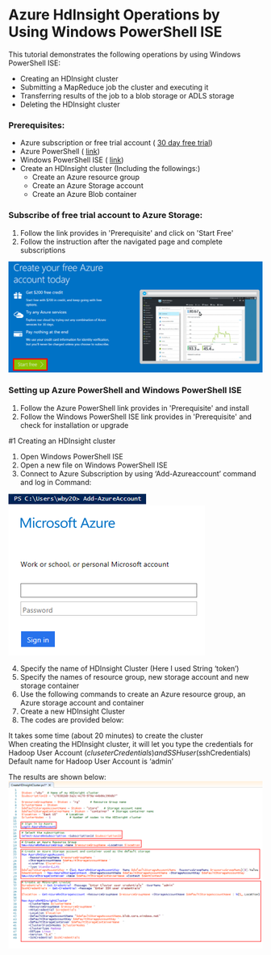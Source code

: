 # Azure HdInsight Operations by Using Windows PowerShell ISE

This tutorial demonstrates the following operations by using Windows PowerShell ISE:

- Creating an HDInsight cluster
- Submitting a MapReduce job the cluster and executing it
- Transferring results of the job to a blob storage or ADLS storage
- Deleting the HDInsight cluster


### Prerequisites:

- Azure subscription or free trial account ( [30 day free trial](https://azure.microsoft.com/en-us/pricing/free-trial/))
- Azure PowerShell ( [link](https://github.com/Azure/azure-powershell/releases/download/v3.6.0-February2017/azure-powershell.3.6.0.msi))
- Windows PowerShell ISE ( [link](https://www.microsoft.com/en-us/search/DownloadResults.aspx?q=%22windows%20management%20framework%22%20PowerShell&amp;sortby=Relevancy~Descending))
- Create an HDInsight cluster (Including the followings:)
  -	Create an Azure resource group
  -	Create an Azure Storage account
  -	Create an Azure Blob container


### Subscribe of free trial account to Azure Storage:

1. Follow the link provides in &#39;Prerequisite&#39; and click on &#39;Start Free&#39;
2. Follow the instruction after the navigated page and complete subscriptions

![alt text](https://raw.githubusercontent.com/BoyangW/AzureStorage-Tutorial/master/Prompt%20One/Pictures/1.png "1")

### Setting up Azure PowerShell and Windows PowerShell ISE

1. Follow the Azure PowerShell link provides in &#39;Prerequisite&#39; and install
2. Follow the Windows PowerShell ISE link provides in &#39;Prerequisite&#39; and check for installation or upgrade

#1 Creating an HDInsight cluster

1. Open Windows PowerShell ISE
2. Open a new file on Windows PowerShell ISE
3. Connect to Azure Subscription by using ‘Add-Azureaccount’ command and log in 
Command: 

![alt text](https://raw.githubusercontent.com/BoyangW/AzureStorage-Tutorial/master/Prompt%20Two/Pictures/1.png "1")
![alt text](https://raw.githubusercontent.com/BoyangW/AzureStorage-Tutorial/master/Prompt%20Two/Pictures/2.png "2")

4. Specify the name of HDInsight Cluster (Here I used String ‘token’)
5. Specify the names of resource group, new storage account and new storage container
6. Use the following commands to create an Azure resource group, an Azure storage account and container
7. Create a new HDInsight Cluster 
8. The codes are provided below:

It takes some time (about 20 minutes) to create the cluster <br>
When creating the HDInsight cluster, it will let you type the credentials for Hadoop User Account ($cluseterCredentials) and SSH user ($sshCredentials) <br>
Default name for Hadoop User Account is ‘admin’ <br>

The results are shown below:
![alt text](https://raw.githubusercontent.com/BoyangW/AzureStorage-Tutorial/master/Prompt%20Two/Pictures/3.png "3")
